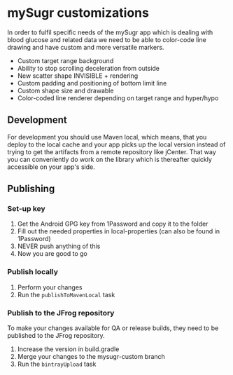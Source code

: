 # mySugr customizations

In order to fulfil specific needs of the mySugr app which is dealing
with blood glucose and related data we need to be able to color-code
line drawing and have custom and more versatile markers.

- Custom target range background
- Ability to stop scrolling deceleration from outside
- New scatter shape INVISIBLE + rendering
- Custom padding and positioning of bottom limit line
- Custom shape size and drawable
- Color-coded line renderer depending on target range and hyper/hypo

## Development

For development you should use Maven local, which means, that you deploy
to the local cache and your app picks up the local version instead of
trying to get the artifacts from a remote repository like jCenter. That
way you can conveniently do work on the library which is thereafter
quickly accessible on your app's side.

## Publishing

### Set-up key
1. Get the Android GPG key from 1Password and copy it to the folder
2. Fill out the needed properties in local-properties (can also be found in 1Password)
3. NEVER push anything of this
4. Now you are good to go

### Publish locally
1. Perform your changes
2. Run the `publishToMavenLocal` task

### Publish to the JFrog repository
To make your changes available for QA or release builds, they need to be published to the
JFrog repository.
1. Increase the version in build.gradle
1. Merge your changes to the mysugr-custom branch
1. Run the `bintrayUpload` task